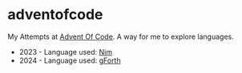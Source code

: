 # adventofcode
My Attempts at [Advent Of Code](https://adventofcode.com). A way for me to explore languages.

* 2023 - Language used: [Nim](https://nim-lang.org/)
* 2024 - Language used: [gForth](https://gforth.org/)
  
